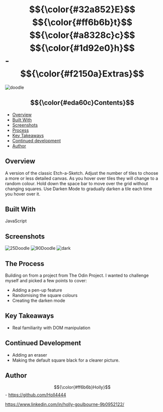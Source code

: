 # $${\color{#32a852}E}$$ $${\color{#ff6b6b}t}$$ $${\color{#a8328c}c}$$ $${\color{#1d92e0}h}$$ - $${\color{#f2150a}Extras}$$

![doodle](https://github.com/user-attachments/assets/303b9041-4bea-42b0-8e5a-7b5b6793b912)


## $${\color{#eda60c}Contents}$$
* [Overview](#overview)
* [Built With](#built-with)
* [Screenshots](#screenshots)
* [Process](#the-process)
* [Key Takeaways](#key-takeaways)
* [Continued development](#continued-development)
* [Author](#author)

## Overview
A version of the classic Etch-a-Sketch. Adjust the number of tiles to choose a more or less detailed canvas. As you hover over tiles they will change to a random colour. Hold down the space bar to move over the grid without changing squares. Use Darken Mode to gradually darken a tile each time you hover over it.

  
## Built With
JavaScript
  
## Screenshots
![25Doodle](https://github.com/user-attachments/assets/8d356f36-8abd-433d-86bc-06d22b1b1b3c)
![90Doodle](https://github.com/user-attachments/assets/1de4117e-7544-43cb-a266-14e20215413a)
![dark](https://github.com/user-attachments/assets/a2e5fc70-f0bf-4d18-bc11-47a8feeaeb6c)



## The Process
Building on from a project from The Odin Project. I wanted to challenge myself and picked a few points to cover:
* Adding a pen-up feature
* Randomising the square colours
* Creating the darken mode

## Key Takeaways
* Real familiarity with DOM manipulation

## Continued Development
* Adding an eraser
* Making the default square black for a clearer picture.

## Author
$${\color{#ff6b6b}Holly}$$ - 
https://github.com/Holl4444

https://www.linkedin.com/in/holly-goulbourne-9b0952122/
